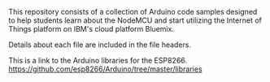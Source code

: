 This repository consists of a collection of Arduino code samples designed to help students learn about the NodeMCU and start utilizing the Internet of Things platform on IBM's cloud platform Bluemix.

Details about each file are included in the file headers.

This is a link to the Arduino libraries for the ESP8266.
https://github.com/esp8266/Arduino/tree/master/libraries
